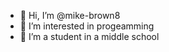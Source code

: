 - 👋 Hi, I’m @mike-brown8
- 👀 I’m interested in progeamming
- 🌱 I’m a student in a middle school

<!---
mike-brown8/mike-brown8 is a ✨ special ✨ repository because its `README.md` (this file) appears on your GitHub profile.
You can click the Preview link to take a look at your changes.
--->
